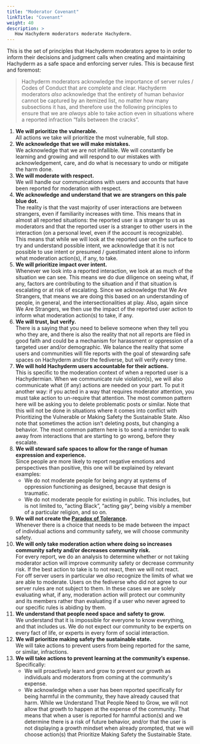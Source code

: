 ```yaml
---
title: "Moderator Covenant"
linkTitle: "Covenant"
weight: 40
description: >
   How Hachyderm moderators moderate Hachyderm.
---
```


This is the set of principles that Hachyderm moderators agree to
in order to inform their decisions and judgment calls when
creating and maintaining Hachyderm as a safe space and enforcing
server rules. This is because first and foremost:

> Hachyderm moderators acknowledge the importance of server rules /
> Codes of Conduct that are complete and clear. Hachyderm moderators
> _also_ acknowledge that the entirety of human behavior cannot be
> captured by an itemized list, no matter how many subsections it has, and
> therefore use the following principles to ensure that we are
> _always_ able to take action even in situations where a reported
> infraction “falls between the cracks”.

1. **We will prioritize the vulnerable.**<br />All actions we take will prioritize the most vulnerable, full stop.
1. **We acknowledge that we will make mistakes.**<br />
We acknowledge that we are not infallible. We will constantly be
learning and growing and will respond to our mistakes with
acknowledgement, care, and do what is necessary to undo or
mitigate the harm done.
1. **We will moderate with respect.**<br />
We will handle our communications with users and accounts that
have been reported for moderation with respect.
1. **We acknowledge and understand that we are strangers on this pale blue dot.**<br />
The reality is that the vast majority of user interactions are
between strangers, even if familiarity increases with time. This
means that in almost all reported situations: the reported user is
a stranger to us as moderators and that the reported user is a
stranger to other users in the interaction (on a personal level,
even if the account is recognizable). This means that while we
will look at the reported user on the surface to try and
understand possible intent, we acknowledge that it is not possible
to use intent or presumed / guestimated intent alone to inform
what moderation action(s), if any, to take.
1. **We will prioritize impact over intent.**<br />
Whenever we look into a reported interaction, we look at as much
of the situation we can see. This means we do due diligence on
seeing what, if any, factors are contributing to the situation and
if that situation is escalating or at risk of escalating. Since we
acknowledge that We Are Strangers, that means we are doing this
based on an understanding of people, in general, and the
intersectionalities at play. Also, again since We Are Strangers,
we then use the impact of the reported user action to inform what
moderation action(s) to take, if any.
1. **We will trust, but verify.**<br />
There is a saying that you need to believe someone when they tell
you who they are, and there is also the reality that not all
reports are filed in good faith and could be a mechanism for
harassment or oppression of a targeted user and/or demographic. We
balance the reality that some users and communities will file
reports with the goal of stewarding safe spaces on Hachyderm
and/or the fediverse, but will verify every time.
1. **We will hold Hachyderm users accountable for their actions.**<br />
This is specific to the moderation context of when a reported user
is a Hachydermian. When we communicate rule violation(s), we will
also communicate what (if any) actions are needed on your part. To
put it another way: if you acted in a way that requires moderator
attention, you must take action to un-require that attention. The
most common pattern here will be asking you to delete problematic
posts or similar. Note that this will not be done in situations
where it comes into conflict with Prioritizing the Vulnerable or
Making Safety the Sustainable State. Also note that sometimes the
action isn’t deleting posts, but changing a behavior. The most
common pattern here is to send a reminder to walk away from
interactions that are starting to go wrong, before they escalate.
1. **We will steward safe spaces to allow for the range of human expression and experience.**<br />
Since people are more likely to report negative emotions and
perspectives than positive, this one will be explained by relevant
examples:
    - We do not moderate people for being angry at systems of oppression
functioning as designed, because that design is traumatic.
    - We do not moderate people for existing in public. This includes,
but is not limited to, “acting Black”, “acting gay”, being visibly
a member of a particular religion, and so on.
1. **We will not create the [Paradox of Tolerance](https://en.wikipedia.org/wiki/Paradox_of_tolerance).**<br />
Whenever there is a choice that needs to be made between the impact of individual actions 
and community safety, we will choose community safety.
1. **We will only take moderation action where doing so increases
community safety and/or decreases community risk.**<br />
For every report, we do an analysis to determine whether or not taking
moderator action will improve community safety or decrease
community risk. If the best action to take is to not react,
then we will not react.<br />
For off server users in particular we _also_ recognize the limits
of what we are able to moderate. Users on the fediverse who did not
agree to our server rules are not subject to them. In these cases
we are solely evaluating what, if any, moderation action will protect
our community and its members rather than evaluating if a user
who never agreed to our specific rules is abiding by them.
1. **We understand that people need space and safety to grow.**<br />
We understand that it is impossible for everyone to know
everything, and that includes us. We do not expect our community
to be experts on every fact of life, or experts in every form of
social interaction. 
1. **We will prioritize making safety the sustainable state.**<br />
We will take actions to prevent users from being reported for the
same, or similar, infractions.
1. **We will take actions to prevent learning at the community’s
expense.**<br />
Specifically:
    - We will proactively learn and grow to prevent our growth as
	  individuals and moderators from coming at the community's
	  expense.
	- We acknowledge when a user has been reported specifically
	  for being harmful in the community, they have already caused that harm. While we
      Understand That People Need to Grow, we will not allow that growth
      to happen at the expense of the community. That means that when a
      user is reported for harmful action(s) and we determine there is a
      risk of future behavior, and/or that the user is not displaying a
      growth mindset when already prompted, that we will choose
      action(s) that Prioritize Making Safety the Sustainable State.

